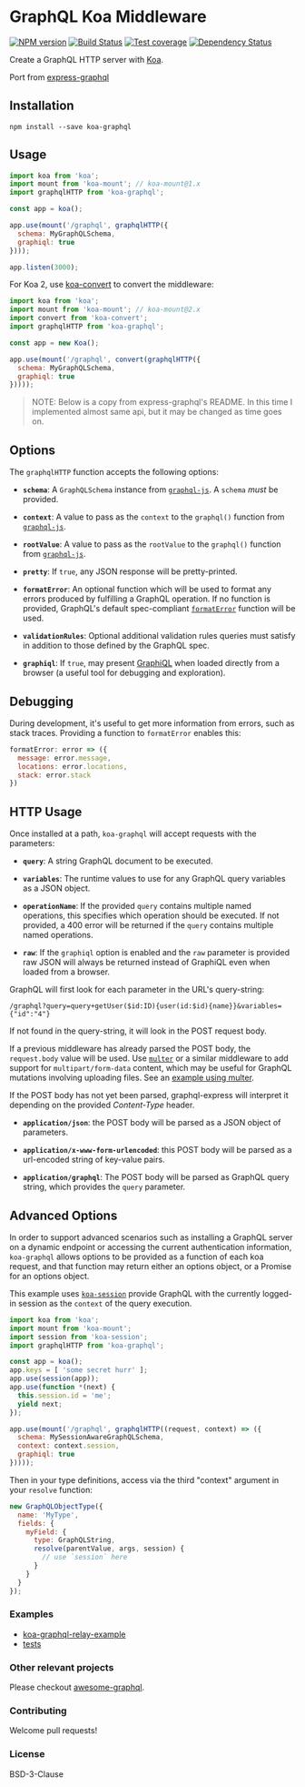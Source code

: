 # GraphQL Koa Middleware

[![NPM version][npm-image]][npm-url]
[![Build Status][travis-image]][travis-url]
[![Test coverage][coveralls-image]][coveralls-url]
[![Dependency Status][david_img]][david_site]

Create a GraphQL HTTP server with [Koa](http://koajs.com/).

Port from [express-graphql](https://github.com/graphql/express-graphql)

## Installation

```
npm install --save koa-graphql
```

## Usage

```js
import koa from 'koa';
import mount from 'koa-mount'; // koa-mount@1.x
import graphqlHTTP from 'koa-graphql';

const app = koa();

app.use(mount('/graphql', graphqlHTTP({
  schema: MyGraphQLSchema,
  graphiql: true
})));

app.listen(3000);
```

For Koa 2, use [koa-convert](https://github.com/koajs/convert) to convert the middleware:

```js
import koa from 'koa';
import mount from 'koa-mount'; // koa-mount@2.x
import convert from 'koa-convert';
import graphqlHTTP from 'koa-graphql';

const app = new Koa();

app.use(mount('/graphql', convert(graphqlHTTP({
  schema: MyGraphQLSchema,
  graphiql: true
}))));
```

> NOTE: Below is a copy from express-graphql's README. In this time I implemented almost same api, but it may be changed as time goes on.

## Options

The `graphqlHTTP` function accepts the following options:

  * **`schema`**: A `GraphQLSchema` instance from [`graphql-js`][].
    A `schema` *must* be provided.

  * **`context`**: A value to pass as the `context` to the `graphql()`
    function from [`graphql-js`][].

  * **`rootValue`**: A value to pass as the `rootValue` to the `graphql()`
    function from [`graphql-js`][].

  * **`pretty`**: If `true`, any JSON response will be pretty-printed.

  * **`formatError`**: An optional function which will be used to format any
    errors produced by fulfilling a GraphQL operation. If no function is
    provided, GraphQL's default spec-compliant [`formatError`][] function will
    be used.

  * **`validationRules`**: Optional additional validation rules queries must
    satisfy in addition to those defined by the GraphQL spec.

  * **`graphiql`**: If `true`, may present [GraphiQL][] when loaded directly
    from a browser (a useful tool for debugging and exploration).

## Debugging

During development, it's useful to get more information from errors, such as
stack traces. Providing a function to `formatError` enables this:

```js
formatError: error => ({
  message: error.message,
  locations: error.locations,
  stack: error.stack
})
```


## HTTP Usage

Once installed at a path, `koa-graphql` will accept requests with
the parameters:

  * **`query`**: A string GraphQL document to be executed.

  * **`variables`**: The runtime values to use for any GraphQL query variables
    as a JSON object.

  * **`operationName`**: If the provided `query` contains multiple named
    operations, this specifies which operation should be executed. If not
    provided, a 400 error will be returned if the `query` contains multiple
    named operations.

  * **`raw`**: If the `graphiql` option is enabled and the `raw` parameter is
    provided raw JSON will always be returned instead of GraphiQL even when
    loaded from a browser.

GraphQL will first look for each parameter in the URL's query-string:

```
/graphql?query=query+getUser($id:ID){user(id:$id){name}}&variables={"id":"4"}
```

If not found in the query-string, it will look in the POST request body.

If a previous middleware has already parsed the POST body, the `request.body`
value will be used. Use [`multer`][] or a similar middleware to add support
for `multipart/form-data` content, which may be useful for GraphQL mutations
involving uploading files. See an [example using multer](https://github.com/chentsulin/koa-graphql/blob/master/src/__tests__/http-test.js#L631).

If the POST body has not yet been parsed, graphql-express will interpret it
depending on the provided *Content-Type* header.

  * **`application/json`**: the POST body will be parsed as a JSON
    object of parameters.

  * **`application/x-www-form-urlencoded`**: this POST body will be
    parsed as a url-encoded string of key-value pairs.

  * **`application/graphql`**: The POST body will be parsed as GraphQL
    query string, which provides the `query` parameter.

## Advanced Options

In order to support advanced scenarios such as installing a GraphQL server on a
dynamic endpoint or accessing the current authentication information,
`koa-graphql` allows options to be provided as a function of each
koa request, and that function may return either an options object, or a
Promise for an options object.

This example uses [`koa-session`][] provide GraphQL with the currently
logged-in session as the `context` of the query execution.

```js
import koa from 'koa';
import mount from 'koa-mount';
import session from 'koa-session';
import graphqlHTTP from 'koa-graphql';

const app = koa();
app.keys = [ 'some secret hurr' ];
app.use(session(app));
app.use(function *(next) {
  this.session.id = 'me';
  yield next;
});

app.use(mount('/graphql', graphqlHTTP((request, context) => ({
  schema: MySessionAwareGraphQLSchema,
  context: context.session,
  graphiql: true
}))));
```

Then in your type definitions, access via the third "context" argument in your
`resolve` function:

```js
new GraphQLObjectType({
  name: 'MyType',
  fields: {
    myField: {
      type: GraphQLString,
      resolve(parentValue, args, session) {
        // use `session` here
      }
    }
  }
});
```

### Examples

- [koa-graphql-relay-example](https://github.com/chentsulin/koa-graphql-relay-example)
- [tests](https://github.com/chentsulin/koa-graphql/blob/master/src/__tests__/http-test.js)

### Other relevant projects

Please checkout [awesome-graphql](https://github.com/chentsulin/awesome-graphql).

### Contributing

Welcome pull requests!

### License

BSD-3-Clause

[`graphql-js`]: https://github.com/graphql/graphql-js
[`formatError`]: https://github.com/graphql/graphql-js/blob/master/src/error/formatError.js
[GraphiQL]: https://github.com/graphql/graphiql
[`multer`]: https://github.com/expressjs/multer
[`koa-session`]: https://github.com/koajs/session
[npm-image]: https://img.shields.io/npm/v/koa-graphql.svg?style=flat-square
[npm-url]: https://npmjs.org/package/koa-graphql
[travis-image]: https://travis-ci.org/chentsulin/koa-graphql.svg?branch=master
[travis-url]: https://travis-ci.org/chentsulin/koa-graphql
[coveralls-image]: https://coveralls.io/repos/chentsulin/koa-graphql/badge.svg?branch=master&service=github
[coveralls-url]: https://coveralls.io/github/chentsulin/koa-graphql?branch=master
[david_img]: https://david-dm.org/chentsulin/koa-graphql.svg
[david_site]: https://david-dm.org/chentsulin/koa-graphql

